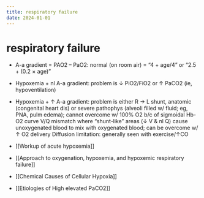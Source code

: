 ```yaml
---
title: respiratory failure
date: 2024-01-01
---
```


# respiratory failure

- A-a gradient = PAO2 – PaO2: normal (on room air) = “4 + age/4” or “2.5 + (0.2 × age)”
- Hypoxemia + nl A-a gradient: problem is ↓ PiO2/FiO2 or ↑ PaCO2 (ie, hypoventilation)
- Hypoxemia + ↑ A-a gradient: problem is either
  R → L shunt, anatomic (congenital heart dis) or severe pathophys (alveoli filled w/ fluid; eg, PNA, pulm edema); cannot overcome w/ 100% O2 b/c of sigmoidal Hb-O2 curve
  V/Q mismatch where “shunt-like” areas (↓ V & nl Q) cause unoxygenated blood to mix with oxygenated blood; can be overcome w/ ↑ O2 delivery
  Diffusion limitation: generally seen with exercise/↑CO

- [[Workup of acute hypoxemia]]
- [[Approach to oxygenation, hypoxemia, and hypoxemic respiratory failure]]
- [[Chemical Causes of Cellular Hypoxia]]
- [[Etiologies of High elevated PaCO2]]
